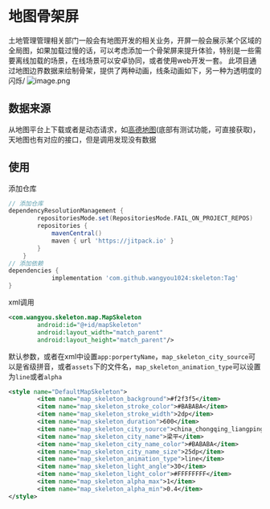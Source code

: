 # 地图骨架屏
土地管理管理相关部门一般会有地图开发的相关业务，开屏一般会展示某个 区域的全局图，如果加载过慢的话，可以考虑添加一个骨架屏来提升体验，特别是一些需要离线加载的场景，在线场景可以安卓协同，或者使用web开发一套。
此项目通过地图边界数据来绘制骨架，提供了两种动画，线条动画如下，另一种为透明度的闪烁/
![image.png](https://cdn.nlark.com/yuque/0/2023/png/504550/1700449394759-3b76ead1-4a30-4e10-8ffd-dce84fafc2ae.png#averageHue=%23e7e6e9&clientId=uf40f41d2-b7aa-4&from=paste&height=624&id=uc9373c82&originHeight=1248&originWidth=704&originalType=binary&ratio=2&rotation=0&showTitle=false&size=87595&status=done&style=none&taskId=u977654ea-0f7b-48d1-a448-44526cf9197&title=&width=352)
## 数据来源
从地图平台上下载或者是动态请求，如[高德地图](https://lbs.amap.com/api/webservice/guide/api/district/#instructions)(底部有测试功能，可直接获取)，天地图也有对应的接口，但是调用发现没有数据
## 使用
添加仓库
```groovy
// 添加仓库
dependencyResolutionManagement {
		repositoriesMode.set(RepositoriesMode.FAIL_ON_PROJECT_REPOS)
		repositories {
			mavenCentral()
			maven { url 'https://jitpack.io' }
		}
	}
// 添加依赖
dependencies {
	        implementation 'com.github.wangyou1024:skeleton:Tag'
}
```
xml调用
```xml
<com.wangyou.skeleton.map.MapSkeleton
        android:id="@+id/mapSkeleton"
        android:layout_width="match_parent"
        android:layout_height="match_parent"/>
```
默认参数，或者在xml中设置`app:porpertyName`，`map_skeleton_city_source`可以是省级拼音，或者`assets`下的文件名，`map_skeleton_animation_type`可以设置为`line`或者`alpha`
```xml
<style name="DefaultMapSkeleton">
        <item name="map_skeleton_background">#f2f3f5</item>
        <item name="map_skeleton_stroke_color">#BABABA</item>
        <item name="map_skeleton_stroke_width">2dp</item>
        <item name="map_skeleton_duration">600</item>
        <item name="map_skeleton_city_source">china_chongqing_liangping.txt</item>
        <item name="map_skeleton_city_name">梁平</item>
        <item name="map_skeleton_city_name_color">#BABABA</item>
        <item name="map_skeleton_city_name_size">25dp</item>
        <item name="map_skeleton_animation_type">line</item>
        <item name="map_skeleton_light_angle">30</item>
        <item name="map_skeleton_light_color">#FFFFFFFF</item>
        <item name="map_skeleton_alpha_max">1</item>
        <item name="map_skeleton_alpha_min">0.4</item>
</style>
```

